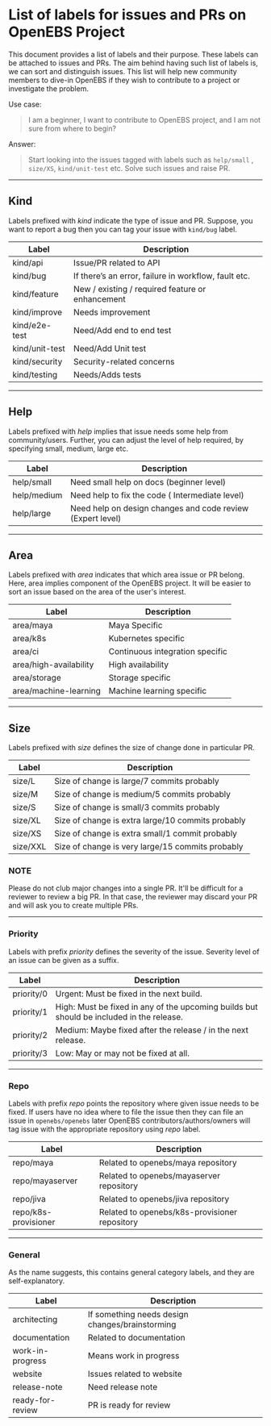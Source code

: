 # List of labels for issues and PRs on OpenEBS Project

This document provides a list of labels and their purpose. These labels can be attached to issues and PRs. The aim behind having such list of labels is, we can sort and distinguish issues. This list will help new community members to dive-in OpenEBS if they wish to contribute to a project or investigate the problem.

Use case:
> I am a beginner, I want to contribute to OpenEBS project, and I am not sure from where to begin?

Answer:
> Start looking into the issues tagged with labels such as `help/small` , `size/XS`, `kind/unit-test` etc. Solve such issues and raise PR.

---

## Kind

Labels prefixed with *kind* indicate the type of issue and PR. Suppose, you want to report a bug then you can tag your issue with `kind/bug` label.

| Label | Description |
|---|---|
| kind/api  | Issue/PR related to API  |
| kind/bug |  If there’s an error, failure in workflow, fault etc.|
| kind/feature  | New / existing / required feature or enhancement |
| kind/improve | Needs improvement |
| kind/e2e-test | Need/Add end to end test |
| kind/unit-test | Need/Add Unit test|
| kind/security  | Security-related concerns  |
| kind/testing  |  Needs/Adds tests |

---

## Help

Labels prefixed with *help* implies that issue needs some help from community/users. Further, you can adjust the level of help required, by specifying small, medium, large etc.

| Label | Description |
|---|---|
| help/small  | Need small help on docs (beginner level)|
| help/medium | Need help to fix the code ( Intermediate level) |
| help/large | Need help on design changes and code review (Expert level) |

---

## Area

Labels prefixed with *area* indicates that which area issue or PR belong. Here, area implies component of the OpenEBS project. It will be easier to sort an issue based on the area of the user's interest.

| Label | Description |
|---|---|
| area/maya  | Maya Specific  |
| area/k8s | Kubernetes specific   |
| area/ci  | Continuous integration specific  |
| area/high-availability  | High availability  |
| area/storage | Storage specific  |
| area/machine-learning  |  Machine learning specific |

---

## Size

Labels prefixed with *size* defines the size of change done in particular PR.

| Label | Description |
|---|---|
| size/L | Size of change is large/7 commits probably |
| size/M | Size of change is medium/5 commits probably |
| size/S | Size of change is small/3 commits probably |
| size/XL | Size of change is extra large/10 commits probably |
| size/XS | Size of change is extra small/1 commit probably |
| size/XXL | Size of change is very large/15 commits probably |

### NOTE

Please do not club major changes into a single PR. It'll be difficult for a reviewer to review a big PR. In that case, the reviewer may discard your PR and will ask you to create multiple PRs.

---

### Priority

Labels with prefix *priority* defines the severity of the issue. Severity level of an issue can be given as a suffix.

| Label | Description |
|---|---|
| priority/0 | Urgent: Must be fixed in the next build. |
| priority/1 | High: Must be fixed in any of the upcoming builds but should be included in the release. |
| priority/2 | Medium: Maybe fixed after the release / in the next release. |
| priority/3 | Low: May or may not be fixed at all. |

---

### Repo

Labels with prefix *repo* points the repository where given issue needs to be fixed. If users have no idea where to file the issue then they can file an issue in `openebs/openebs` later OpenEBS contributors/authors/owners will tag issue with the appropriate repository using *repo* label.

| Label | Description |
|---|---|
| repo/maya | Related to openebs/maya repository |
| repo/mayaserver | Related to openebs/mayaserver repository |
| repo/jiva | Related to openebs/jiva repository |
| repo/k8s-provisioner|  Related to openebs/k8s-provisioner repository|

---

### General

As the name suggests, this contains general category labels, and they are self-explanatory.

| Label | Description |
|---|---|
| architecting | If something needs design changes/brainstorming |
| documentation  |  Related to documentation |
| work-in-progress | Means work in progress |
| website | Issues related to website  |
| release-note | Need release note|
| ready-for-review | PR is ready for review |
